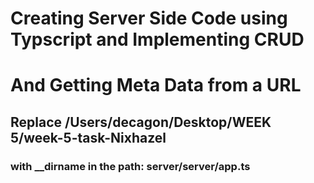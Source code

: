 # Creating Server Side Code using Typscript and Implementing CRUD 
# And Getting Meta Data from a URL
## Replace /Users/decagon/Desktop/WEEK 5/week-5-task-Nixhazel <br/>
### with  __dirname   in the path: server/server/app.ts
